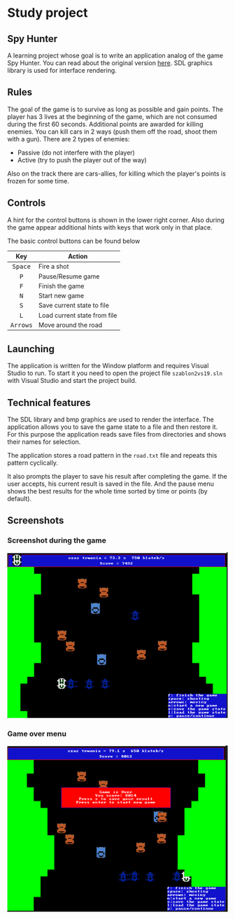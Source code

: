 # Study project
## Spy Hunter


A learning project whose goal is to write an application analog of the game Spy Hunter. You can read about the original version [here](https://en.wikipedia.org/wiki/Spy_Hunter). SDL graphics library is used for interface rendering.

## Rules

The goal of the game is to survive as long as possible and gain points. The player has 3 lives at the beginning of the game, which are not consumed during the first 60 seconds. Additional points are awarded for killing enemies. You can kill cars in 2 ways (push them off the road, shoot them with a gun). There are 2 types of enemies:
* Passive (do not interfere with the player)
* Active (try to push the player out of the way)

Also on the track there are cars-allies, for killing which the player's points is frozen for some time.

## Controls

A hint for the control buttons is shown in the lower right corner. Also during the game appear additional hints with keys that work only in that place.

The basic control buttons can be found below

| Key | Action
| :-----: | -----
| <kbd>Space</kbd> | Fire a shot
| <kbd>P</kbd> | Pause/Resume game
| <kbd>F</kbd> | Finish the game
| <kbd>N</kbd> | Start new game
| <kbd>S</kbd> | Save current state to file
| <kbd>L</kbd> | Load current state from file
| <kbd>Arrows</kbd> | Move around the road


## Launching

The application is written for the Window platform and requires Visual Studio to run. To start it you need to open the project file `szablon2vs19.sln` with Visual Studio and start the project build.

## Technical features

The SDL library and bmp graphics are used to render the interface. The application allows you to save the game state to a file and then restore it. For this purpose the application reads save files from directories and shows their names for selection.

The application stores a road pattern in the `road.txt` file and repeats this pattern cyclically. 

It also prompts the player to save his result after completing the game. If the user accepts, his current result is saved in the file. And the pause menu shows the best results for the whole time sorted by time or points (by default).

## Screenshots
### Screenshot during the game
![Game](./screenshots/play.png)

### Game over menu
![Game](./screenshots/gameover.png)
